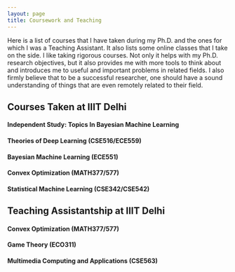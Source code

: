 ```yaml
---
layout: page
title: Coursework and Teaching
---
```


Here is a list of courses that I have taken during my Ph.D. and the ones for which I was a Teaching Assistant. It also lists some online classes that I take on the side. I like taking rigorous courses. Not only it helps with my Ph.D. research objectives, but it also provides me with more tools to think about and introduces me to useful and important problems in related fields. I also firmly believe that to be a successful researcher, one should have a sound understanding of things that are even remotely related to their field.

## Courses Taken at IIIT Delhi

#### Independent Study: Topics In Bayesian Machine Learning
#### Theories of Deep Learning (CSE516/ECE559)
#### Bayesian Machine Learning (ECE551)
#### Convex Optimization (MATH377/577)
#### Statistical Machine Learning (CSE342/CSE542)

## Teaching Assistantship at IIIT Delhi

#### Convex Optimization (MATH377/577)
#### Game Theory (ECO311)
#### Multimedia Computing and Applications (CSE563)

<!---## Courses Taken in Personal Time
#### (Ongoing) [Probablistic Machine Learning, Tübingen Machine Learning](https://www.youtube.com/playlist?list=PL05umP7R6ij1tHaOFY96m5uX3J21a6yNd)

#### [Mathematics of Machine Learning Summer School](http://mathofml.cs.washington.edu/) (Ongoing) -->